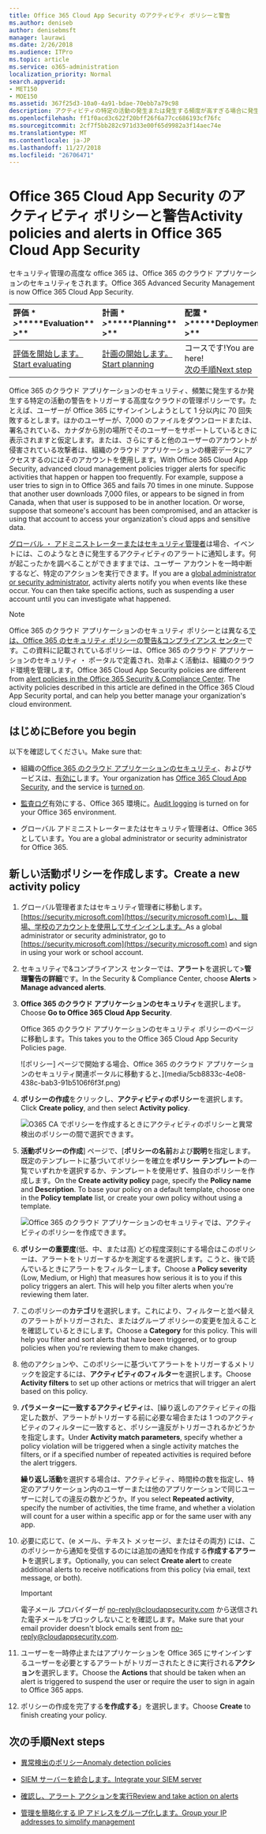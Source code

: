 ```yaml
---
title: Office 365 Cloud App Security のアクティビティ ポリシーと警告
ms.author: deniseb
author: denisebmsft
manager: laurawi
ms.date: 2/26/2018
ms.audience: ITPro
ms.topic: article
ms.service: o365-administration
localization_priority: Normal
search.appverid:
- MET150
- MOE150
ms.assetid: 367f25d3-10a0-4a91-bdae-70ebb7a79c98
description: アクティビティの特定の活動の発生または発生する頻度が高すぎる場合に発生する警告を設定するのには Office 365 のクラウド アプリケーションのセキュリティとポリシーを定義します。ポリシーを設定すると、警告をトリガーするでは、に関する通知を受け取ることができ、特定の活動を監視します。
ms.openlocfilehash: ff1f0acd3c622f20bff26f6a77cc686193cf76fc
ms.sourcegitcommit: 2cf7f5bb282c971d33e00f65d9982a3f14aec74e
ms.translationtype: MT
ms.contentlocale: ja-JP
ms.lasthandoff: 11/27/2018
ms.locfileid: "26706471"
---
```

# <a name="activity-policies-and-alerts-in-office-365-cloud-app-security"></a><span data-ttu-id="cc409-104">Office 365 Cloud App Security のアクティビティ ポリシーと警告</span><span class="sxs-lookup"><span data-stu-id="cc409-104">Activity policies and alerts in Office 365 Cloud App Security</span></span>

<span data-ttu-id="cc409-105">セキュリティ管理の高度な office 365 は、Office 365 のクラウド アプリケーションのセキュリティをされます。</span><span class="sxs-lookup"><span data-stu-id="cc409-105">Office 365 Advanced Security Management is now Office 365 Cloud App Security.</span></span>
  
|<span data-ttu-id="cc409-106">評価 \* *\>*\*</span><span class="sxs-lookup"><span data-stu-id="cc409-106">\*\*\*\*Evaluation\*\* \>\*\*</span></span>|<span data-ttu-id="cc409-107">計画 \* *\>*\*</span><span class="sxs-lookup"><span data-stu-id="cc409-107">\*\*\*\*Planning\*\* \>\*\*</span></span>|<span data-ttu-id="cc409-108">配置 \* *\>*\*</span><span class="sxs-lookup"><span data-stu-id="cc409-108">\*\*\*\*Deployment\*\* \>\*\*</span></span>|<span data-ttu-id="cc409-109">使用率。</span><span class="sxs-lookup"><span data-stu-id="cc409-109">\*\*\*\*Utilization\*\*\*\*</span></span>|
|:-----|:-----|:-----|:-----|
|[<span data-ttu-id="cc409-110">評価を開始します。</span><span class="sxs-lookup"><span data-stu-id="cc409-110">Start evaluating</span></span>](office-365-cas-overview.md) <br/> |[<span data-ttu-id="cc409-111">計画の開始します。</span><span class="sxs-lookup"><span data-stu-id="cc409-111">Start planning</span></span>](get-ready-for-office-365-cas.md) <br/> |<span data-ttu-id="cc409-112">コースです!</span><span class="sxs-lookup"><span data-stu-id="cc409-112">You are here!</span></span>  <br/> [<span data-ttu-id="cc409-113">次の手順</span><span class="sxs-lookup"><span data-stu-id="cc409-113">Next step</span></span>](anomaly-detection-policies-in-ocas.md) <br/> |[<span data-ttu-id="cc409-114">使用します。</span><span class="sxs-lookup"><span data-stu-id="cc409-114">Start utilizing</span></span>](utilization-activities-for-ocas.md) <br/> |
   
<span data-ttu-id="cc409-p102">Office 365 のクラウド アプリケーションのセキュリティ、頻繁に発生するか発生する特定の活動の警告をトリガーする高度なクラウドの管理ポリシーです。たとえば、ユーザーが Office 365 にサインインしようとして 1 分以内に 70 回失敗するとします。ほかのユーザーが、7,000 のファイルをダウンロードまたは、署名されている、カナダから別の場所でそのユーザーをサポートしているときに表示されますと仮定します。または、さらにすると他のユーザーのアカウントが侵害されている攻撃者は、組織のクラウド アプリケーションの機密データにアクセスするのにはそのアカウントを使用します。</span><span class="sxs-lookup"><span data-stu-id="cc409-p102">With Office 365 Cloud App Security, advanced cloud management policies trigger alerts for specific activities that happen or happen too frequently. For example, suppose a user tries to sign in to Office 365 and fails 70 times in one minute. Suppose that another user downloads 7,000 files, or appears to be signed in from Canada, when that user is supposed to be in another location. Or worse, suppose that someone's account has been compromised, and an attacker is using that account to access your organization's cloud apps and sensitive data.</span></span>
  
<span data-ttu-id="cc409-p103">[グローバル ・ アドミニストレーターまたはセキュリティ管理者](permissions-in-the-security-and-compliance-center.md)は場合、イベントには、このようなときに発生するアクティビティのアラートに通知します。何が起こったかを調べることができますまでは、ユーザー アカウントを一時中断するなど、特定のアクションを実行できます。</span><span class="sxs-lookup"><span data-stu-id="cc409-p103">If you are a [global administrator or security administrator](permissions-in-the-security-and-compliance-center.md), activity alerts notify you when events like these occur. You can then take specific actions, such as suspending a user account until you can investigate what happened.</span></span>
  
> [!NOTE]
> <span data-ttu-id="cc409-p104">Office 365 のクラウド アプリケーションのセキュリティ ポリシーとは異なる[では、Office 365 のセキュリティ ポリシーの警告&amp;コンプライアンス センター](alert-policies.md)です。この資料に記載されているポリシーは、Office 365 のクラウド アプリケーションのセキュリティ ・ ポータルで定義され、効率よく活動は、組織のクラウド環境を管理します。</span><span class="sxs-lookup"><span data-stu-id="cc409-p104">Office 365 Cloud App Security policies are different from [alert policies in the Office 365 Security &amp; Compliance Center](alert-policies.md). The activity policies described in this article are defined in the Office 365 Cloud App Security portal, and can help you better manage your organization's cloud environment.</span></span> 
  
## <a name="before-you-begin"></a><span data-ttu-id="cc409-123">はじめに</span><span class="sxs-lookup"><span data-stu-id="cc409-123">Before you begin</span></span>

<span data-ttu-id="cc409-124">以下を確認してください。</span><span class="sxs-lookup"><span data-stu-id="cc409-124">Make sure that:</span></span>
  
- <span data-ttu-id="cc409-125">組織の[Office 365 のクラウド アプリケーションのセキュリティ](office-365-cas-overview.md)、およびサービスは、[有効に](turn-on-office-365-cas.md)します。</span><span class="sxs-lookup"><span data-stu-id="cc409-125">Your organization has [Office 365 Cloud App Security](office-365-cas-overview.md), and the service is [turned on](turn-on-office-365-cas.md).</span></span>
    
- <span data-ttu-id="cc409-126">[監査ログ](turn-audit-log-search-on-or-off.md)有効にする、Office 365 環境に。</span><span class="sxs-lookup"><span data-stu-id="cc409-126">[Audit logging](turn-audit-log-search-on-or-off.md) is turned on for your Office 365 environment.</span></span> 
    
- <span data-ttu-id="cc409-127">グローバル アドミニストレーターまたはセキュリティ管理者は、Office 365 としています。</span><span class="sxs-lookup"><span data-stu-id="cc409-127">You are a global administrator or security administrator for Office 365.</span></span>
    
## <a name="create-a-new-activity-policy"></a><span data-ttu-id="cc409-128">新しい活動ポリシーを作成します。</span><span class="sxs-lookup"><span data-stu-id="cc409-128">Create a new activity policy</span></span>

1. <span data-ttu-id="cc409-129">グローバル管理者またはセキュリティ管理者に移動します。[https://security.microsoft.com](https://security.microsoft.com)し、職場、学校のアカウントを使用してサインインします。</span><span class="sxs-lookup"><span data-stu-id="cc409-129">As a global administrator or security administrator, go to [https://security.microsoft.com](https://security.microsoft.com) and sign in using your work or school account.</span></span> 
    
2. <span data-ttu-id="cc409-130">セキュリティで&amp;コンプライアンス センターでは、**アラート**を選択して\>**管理警告の詳細**です。</span><span class="sxs-lookup"><span data-stu-id="cc409-130">In the Security &amp; Compliance Center, choose **Alerts** \> **Manage advanced alerts**.</span></span>
    
3. <span data-ttu-id="cc409-131">**Office 365 のクラウド アプリケーションのセキュリティ**を選択します。</span><span class="sxs-lookup"><span data-stu-id="cc409-131">Choose **Go to Office 365 Cloud App Security**.</span></span>
    
    <span data-ttu-id="cc409-132">Office 365 のクラウド アプリケーションのセキュリティ ポリシーのページに移動します。</span><span class="sxs-lookup"><span data-stu-id="cc409-132">This takes you to the Office 365 Cloud App Security Policies page.</span></span>
    
    ![ポリシー] ページで開始する場合、Office 365 のクラウド アプリケーションのセキュリティ関連ポータルに移動すると、](media/5cb8833c-4e08-438c-bab3-91b5106f6f3f.png)
  
4. <span data-ttu-id="cc409-134">**ポリシーの作成**をクリックし、**アクティビティのポリシー**を選択します。</span><span class="sxs-lookup"><span data-stu-id="cc409-134">Click **Create policy**, and then select **Activity policy**.</span></span>
    
    ![O365 CA でポリシーを作成するときにアクティビティのポリシーと異常検出のポリシーの間で選択できます。](media/79f34535-ddf9-4a5b-a0a3-8766bf9c174c.png)
  
5. <span data-ttu-id="cc409-p105">**活動ポリシーの作成**] ページで、[**ポリシーの名前**および**説明**を指定します。既定のテンプレートに基づいてポリシーを確立を**ポリシー テンプレート**の一覧でいずれかを選択するか、テンプレートを使用せず、独自のポリシーを作成します。</span><span class="sxs-lookup"><span data-stu-id="cc409-p105">On the **Create activity policy** page, specify the **Policy name** and **Description**. To base your policy on a default template, choose one in the **Policy template** list, or create your own policy without using a template.</span></span> 
    
    ![Office 365 のクラウド アプリケーションのセキュリティでは、アクティビティのポリシーを作成できます。](media/4083a76f-7074-4d6a-8200-6d76d49259d7.png)
  
6. <span data-ttu-id="cc409-p106">**ポリシーの重要度**(低、中、または高) どの程度深刻にする場合はこのポリシーは、アラートをトリガーするかを測定するを選択します。こうと、後で読んでいるときにアラートをフィルターします。</span><span class="sxs-lookup"><span data-stu-id="cc409-p106">Choose a **Policy severity** (Low, Medium, or High) that measures how serious it is to you if this policy triggers an alert. This will help you filter alerts when you're reviewing them later.</span></span> 
    
7. <span data-ttu-id="cc409-p107">このポリシーの**カテゴリ**を選択します。これにより、フィルターと並べ替えのアラートがトリガーされた、またはグループ ポリシーの変更を加えることを確認しているときにします。</span><span class="sxs-lookup"><span data-stu-id="cc409-p107">Choose a **Category** for this policy. This will help you filter and sort alerts that have been triggered, or to group policies when you're reviewing them to make changes.</span></span> 
    
8. <span data-ttu-id="cc409-143">他のアクションや、このポリシーに基づいてアラートをトリガーするメトリックを設定するには、**アクティビティのフィルター**を選択します。</span><span class="sxs-lookup"><span data-stu-id="cc409-143">Choose **Activity filters** to set up other actions or metrics that will trigger an alert based on this policy.</span></span> 
    
9. <span data-ttu-id="cc409-144">**パラメーターに一致するアクティビティ**は、[繰り返しのアクティビティの指定した数が、アラートがトリガーする前に必要な場合または 1 つのアクティビティのフィルターに一致すると、ポリシー違反がトリガーされるかどうかを指定します。</span><span class="sxs-lookup"><span data-stu-id="cc409-144">Under **Activity match parameters**, specify whether a policy violation will be triggered when a single activity matches the filters, or if a specified number of repeated activities is required before the alert triggers.</span></span>
    
    <span data-ttu-id="cc409-145">**繰り返し活動**を選択する場合は、アクティビティ、時間枠の数を指定し、特定のアプリケーション内のユーザーまたは他のアプリケーションで同じユーザーに対しての違反の数かどうか。</span><span class="sxs-lookup"><span data-stu-id="cc409-145">If you select **Repeated activity**, specify the number of activities, the time frame, and whether a violation will count for a user within a specific app or for the same user with any app.</span></span>
    
10. <span data-ttu-id="cc409-146">必要に応じて、(e メール、テキスト メッセージ、またはその両方) には、このポリシーから通知を受信するのには追加の通知を作成する**作成するアラート**を選択します。</span><span class="sxs-lookup"><span data-stu-id="cc409-146">Optionally, you can select **Create alert** to create additional alerts to receive notifications from this policy (via email, text message, or both).</span></span> 
    
    > [!IMPORTANT]
    > <span data-ttu-id="cc409-147">電子メール プロバイダーが no-reply@cloudappsecurity.com から送信された電子メールをブロックしないことを確認します。</span><span class="sxs-lookup"><span data-stu-id="cc409-147">Make sure that your email provider doesn't block emails sent from no-reply@cloudappsecurity.com.</span></span> 
  
11. <span data-ttu-id="cc409-148">ユーザーを一時停止またはアプリケーションを Office 365 にサインインするユーザーを必要とするアラートがトリガーされたときに実行される**アクション**を選択します。</span><span class="sxs-lookup"><span data-stu-id="cc409-148">Choose the **Actions** that should be taken when an alert is triggered to suspend the user or require the user to sign in again to Office 365 apps.</span></span> 
    
12. <span data-ttu-id="cc409-149">ポリシーの作成を完了する**を作成する**」を選択します。</span><span class="sxs-lookup"><span data-stu-id="cc409-149">Choose **Create** to finish creating your policy.</span></span> 
    
## <a name="next-steps"></a><span data-ttu-id="cc409-150">次の手順</span><span class="sxs-lookup"><span data-stu-id="cc409-150">Next steps</span></span>
<span data-ttu-id="cc409-151"><a name="nextsteps"> </a></span><span class="sxs-lookup"><span data-stu-id="cc409-151"></span></span>

- [<span data-ttu-id="cc409-152">異常検出のポリシー</span><span class="sxs-lookup"><span data-stu-id="cc409-152">Anomaly detection policies</span></span>](anomaly-detection-policies-in-ocas.md)
    
- [<span data-ttu-id="cc409-153">SIEM サーバーを統合します。</span><span class="sxs-lookup"><span data-stu-id="cc409-153">Integrate your SIEM server</span></span>](integrate-your-siem-server-with-office-365-cas.md)
    
- [<span data-ttu-id="cc409-154">確認し、アラート アクションを実行</span><span class="sxs-lookup"><span data-stu-id="cc409-154">Review and take action on alerts</span></span>](review-office-365-cas-alerts.md)
    
- [<span data-ttu-id="cc409-155">管理を簡略化する IP アドレスをグループ化します。</span><span class="sxs-lookup"><span data-stu-id="cc409-155">Group your IP addresses to simplify management</span></span>](group-your-ip-addresses-in-ocas.md)
    


